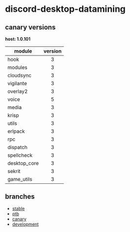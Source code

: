 # discord-desktop-datamining

## canary versions

**host: 1.0.101**

| module | version |
| ------ | :-----: |
| hook | 3 |
| modules | 3 |
| cloudsync | 3 |
| vigilante | 3 |
| overlay2 | 3 |
| voice | 5 |
| media | 3 |
| krisp | 3 |
| utils | 3 |
| erlpack | 3 |
| rpc | 3 |
| dispatch | 3 |
| spellcheck | 3 |
| desktop_core | 3 |
| sekrit | 3 |
| game_utils | 3 |

## branches

- [stable](https://github.com/OpenAsar/discord-desktop-datamining/tree/stable)
- [ptb](https://github.com/OpenAsar/discord-desktop-datamining/tree/ptb)
- [canary](https://github.com/OpenAsar/discord-desktop-datamining/tree/canary)
- [development](https://github.com/OpenAsar/discord-desktop-datamining/tree/development)